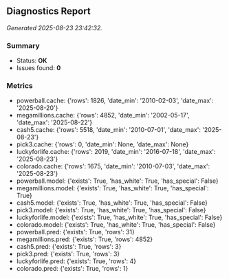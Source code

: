 ## Diagnostics Report
_Generated 2025-08-23 23:42:32._
### Summary
- Status: **OK**
- Issues found: **0**
### Metrics
- powerball.cache: {'rows': 1826, 'date_min': '2010-02-03', 'date_max': '2025-08-20'}
- megamillions.cache: {'rows': 4852, 'date_min': '2002-05-17', 'date_max': '2025-08-22'}
- cash5.cache: {'rows': 5518, 'date_min': '2010-07-01', 'date_max': '2025-08-23'}
- pick3.cache: {'rows': 0, 'date_min': None, 'date_max': None}
- luckyforlife.cache: {'rows': 2019, 'date_min': '2016-07-18', 'date_max': '2025-08-23'}
- colorado.cache: {'rows': 1675, 'date_min': '2010-07-03', 'date_max': '2025-08-23'}
- powerball.model: {'exists': True, 'has_white': True, 'has_special': False}
- megamillions.model: {'exists': True, 'has_white': True, 'has_special': True}
- cash5.model: {'exists': True, 'has_white': True, 'has_special': False}
- pick3.model: {'exists': True, 'has_white': True, 'has_special': False}
- luckyforlife.model: {'exists': True, 'has_white': True, 'has_special': False}
- colorado.model: {'exists': True, 'has_white': True, 'has_special': False}
- powerball.pred: {'exists': True, 'rows': 31}
- megamillions.pred: {'exists': True, 'rows': 4852}
- cash5.pred: {'exists': True, 'rows': 3}
- pick3.pred: {'exists': True, 'rows': 3}
- luckyforlife.pred: {'exists': True, 'rows': 4}
- colorado.pred: {'exists': True, 'rows': 1}